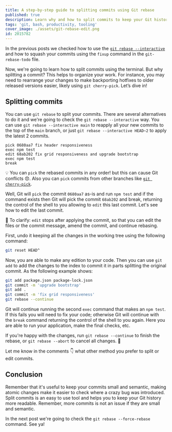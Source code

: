 ```yaml
---
title: A step-by-step guide to splitting commits using Git rebase
published: true
description: Learn why and how to split commits to keep your Git history clean and organized. Whether you're backporting hotfixes or simply aiming for more readable commit history, this step-by-step guide has got you covered.
tags: 'git, bash, productivity, tooling'
cover_image: ./assets/git-rebase-edit.png
id: 2015782
---
```


In the previous posts we checked how to use the [`git rebase --interactive`](https://git-scm.com/docs/git-rebase#Documentation/git-rebase.txt---interactive) and how to squash your commits using the `fixup` command in the `git-rebase-todo` file.

Now, we're going to learn how to split commits using the terminal. But why splitting a commit? This helps to organize your work. For instance, you may need to rearrange your changes to make backporting hotfixes to older released versions easier, likely using `git cherry-pick`. Let’s dive in!

## Splitting commits

You can use `git rebase` to split your commits. There are several alternatives to do it and we're going to check the `git rebase --interactive` way. You can use `git rebase --interactive main` to reapply all your new commits to the top of the `main` branch, or just `git rebase --interactive HEAD~2` to apply the latest 2 commits.

```text
pick 0680aa7 fix header responsiveness
exec npm test
edit 68ab202 fix grid responsiveness and upgrade bootstrap
exec npm test
break
```

💡 You can `pick` the rebased commits in any order! but this can cause Git conflicts 😞. Also you can `pick` commits from other branches like [`git cherry-pick`](https://git-scm.com/docs/git-cherry-pick).

Well, Git will `pick` the commit `0680aa7` as-is and run `npm test` and if the command exists then Git will pick the commit `68ab202` and break, returning the control of the shell to you allowing to `edit` this last commit. Let's see how to edit the last commit.

🧠 To clarify: `edit` stops after applying the commit, so that you can edit the files or the commit message, amend the commit, and continue rebasing.

First, undo it keeping all the changes in the working tree using the following command:

```bash
git reset HEAD^
```

Now, you are able to make any edition to your code. Then you can use `git add` to add the changes to the index to commit it in parts splitting the original commit. As the following example shows:

```bash
git add package.json package-lock.json
git commit -m 'upgrade bootstrap'
git add .
git commit -m 'fix grid responsiveness'
git rebase --continue
```

Git will continue running the second `exec` command that makes an `npm test`. If this fails you will need to fix your code; otherwise Git will continue with the `break` command returning the control of the shell to you again. Here you are able to run your application, make the final checks, etc.

If you're happy with the changes, run `git rebase --continue` to finish the rebase, or `git rebase --abort` to cancel all changes. 👀

Let me know in the comments 👇 what other method you prefer to split or edit commits.

## Conclusion

Remember that it's useful to keep your commits small and semantic, making atomic changes make it easier to check where a crazy bug was introduced. Split commits is an easy to use tool and helps you to keep your Git history more readable. Remember, more commits is not an issue if they are small and semantic.

In the next post we're going to check the `git rebase --force-rebase` command. See ya!
